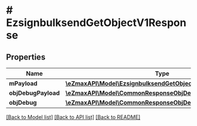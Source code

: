 # # EzsignbulksendGetObjectV1Response

## Properties

Name | Type | Description | Notes
------------ | ------------- | ------------- | -------------
**mPayload** | [**\eZmaxAPI\Model\EzsignbulksendGetObjectV1ResponseMPayload**](EzsignbulksendGetObjectV1ResponseMPayload.md) |  |
**objDebugPayload** | [**\eZmaxAPI\Model\CommonResponseObjDebugPayload**](CommonResponseObjDebugPayload.md) |  | [optional]
**objDebug** | [**\eZmaxAPI\Model\CommonResponseObjDebug**](CommonResponseObjDebug.md) |  | [optional]

[[Back to Model list]](../../README.md#models) [[Back to API list]](../../README.md#endpoints) [[Back to README]](../../README.md)
